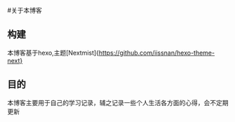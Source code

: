 #关于本博客
## 构建
本博客基于hexo,主题[Nextmist]{https://github.com/iissnan/hexo-theme-next}  
## 目的
本博客主要用于自己的学习记录，辅之记录一些个人生活各方面的心得，会不定期更新
